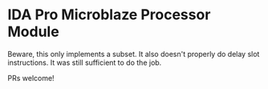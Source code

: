 IDA Pro Microblaze Processor Module
===================================

Beware, this only implements a subset. It also doesn't properly do delay
slot instructions. It was still sufficient to do the job.

PRs welcome!
